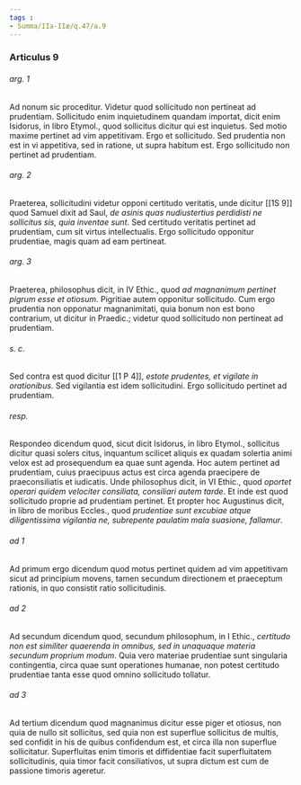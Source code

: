 ```yaml
---
tags : 
- Summa/IIa-IIæ/q.47/a.9
---
```


### Articulus 9

###### arg. 1
Ad nonum sic proceditur. Videtur quod sollicitudo non pertineat ad prudentiam. Sollicitudo enim inquietudinem quandam importat, dicit enim Isidorus, in libro Etymol., quod sollicitus dicitur qui est inquietus. Sed motio maxime pertinet ad vim appetitivam. Ergo et sollicitudo. Sed prudentia non est in vi appetitiva, sed in ratione, ut supra habitum est. Ergo sollicitudo non pertinet ad prudentiam.

###### arg. 2
Praeterea, sollicitudini videtur opponi certitudo veritatis, unde dicitur [[1S 9]] quod Samuel dixit ad Saul, *de asinis quas nudiustertius perdidisti ne sollicitus sis, quia inventae sunt*. Sed certitudo veritatis pertinet ad prudentiam, cum sit virtus intellectualis. Ergo sollicitudo opponitur prudentiae, magis quam ad eam pertineat.

###### arg. 3
Praeterea, philosophus dicit, in IV Ethic., quod *ad magnanimum pertinet pigrum esse et otiosum*. Pigritiae autem opponitur sollicitudo. Cum ergo prudentia non opponatur magnanimitati, quia bonum non est bono contrarium, ut dicitur in Praedic.; videtur quod sollicitudo non pertineat ad prudentiam.

###### s. c.
Sed contra est quod dicitur [[1 P 4]], *estote prudentes, et vigilate in orationibus*. Sed vigilantia est idem sollicitudini. Ergo sollicitudo pertinet ad prudentiam.

###### resp.
Respondeo dicendum quod, sicut dicit Isidorus, in libro Etymol., sollicitus dicitur quasi solers citus, inquantum scilicet aliquis ex quadam solertia animi velox est ad prosequendum ea quae sunt agenda. Hoc autem pertinet ad prudentiam, cuius praecipuus actus est circa agenda praecipere de praeconsiliatis et iudicatis. Unde philosophus dicit, in VI Ethic., quod *oportet operari quidem velociter consiliata, consiliari autem tarde*. Et inde est quod sollicitudo proprie ad prudentiam pertinet. Et propter hoc Augustinus dicit, in libro de moribus Eccles., quod *prudentiae sunt excubiae atque diligentissima vigilantia ne, subrepente paulatim mala suasione, fallamur*.

###### ad 1
Ad primum ergo dicendum quod motus pertinet quidem ad vim appetitivam sicut ad principium movens, tamen secundum directionem et praeceptum rationis, in quo consistit ratio sollicitudinis.

###### ad 2
Ad secundum dicendum quod, secundum philosophum, in I Ethic., *certitudo non est similiter quaerenda in omnibus, sed in unaquaque materia secundum proprium modum*. Quia vero materiae prudentiae sunt singularia contingentia, circa quae sunt operationes humanae, non potest certitudo prudentiae tanta esse quod omnino sollicitudo tollatur.

###### ad 3
Ad tertium dicendum quod magnanimus dicitur esse piger et otiosus, non quia de nullo sit sollicitus, sed quia non est superflue sollicitus de multis, sed confidit in his de quibus confidendum est, et circa illa non superflue sollicitatur. Superfluitas enim timoris et diffidentiae facit superfluitatem sollicitudinis, quia timor facit consiliativos, ut supra dictum est cum de passione timoris ageretur.

